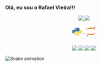 ### Olá, eu sou o Rafael Vieira!!!
<div align="center">
  <a href="https://github.com/Rafaeco">
  <img height="130em" src="https://github-readme-stats.vercel.app/api?username=Rafaeco&show_icons=true&theme=dark&include_all_commits=true&count_private=true"/>
  <img height="130em" src="https://github-readme-stats.vercel.app/api/top-langs/?username=Rafaeco&layout=compact&langs_count=7&theme=dark"/>
</div>
<div align="center" valign="top"><br>
  <img align="center" alt="Rafa-Python" height="30" width="40" src="https://raw.githubusercontent.com/devicons/devicon/master/icons/python/python-original.svg">
  <img align="center" alt="Rafa-Jupyter" height="30" width="40" src="https://raw.githubusercontent.com/devicons/devicon/master/icons/jupyter/jupyter-original.svg">
</div>
  
  
  ## 
  
<div align="center" valign="top"> 
  <a href="mailto:macedo.eco.rafael@gmail.com"><img src="https://img.shields.io/badge/-Gmail-%23333?style=for-the-badge&logo=gmail&logoColor=white" target="_blank"></a>
    <a href="https://www.linkedin.com/in/rafael-vieira-macedo-771148213" target="_blank"><img src="https://img.shields.io/badge/-LinkedIn-%230077B5?style=for-the-badge&logo=linkedin&logoColor=white" target="_blank"></a> 
  <a href="https://instagram.com/_rafaelvm" target="_blank"><img src="https://img.shields.io/badge/-Instagram-%23E4405F?style=for-the-badge&logo=instagram&logoColor=white" target="_blank"></a>
  <a href="https://t.me/RafaelVieiraMacedo" target="_blank"><img src="https://img.shields.io/badge/Telegram-2CA5E0?style=for-the-badge&logo=telegram&logoColor=white" target="_blank"></a> 
</div>
  
![Snake animation](https://github.com/Rafaeco/Rafaeco/blob/output/github-contribution-grid-snake.svg)


